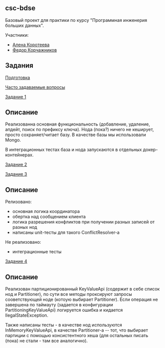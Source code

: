 ## csc-bdse
Базовый проект для практики по курсу "Программная инженерия больших данных".

Участники:  
  * [Алена Коротеева](https://github.com/pavlin256)
  * [Федор Корчажников](https://github.com/butnotstupid)

## Задания
[Подготовка](INSTALL.md)

[Часто задаваемые вопросы](FAQ.md)

[Задание 1](TASK1.md)

## Описание
Реализованна основная функциональность (добавление, удаление, апдейт, поиск по префиксу ключа). 
Нода (пока?) ничего не кеширует, просто сохраняет/читает базу. В качестве базы мы использовали Mongo.

В интеграционных тестах база и нода запускаются в отдельных докер-контейнерах.

[Задание 2](TASK2.md)

[Задание 3](TASK3.md)

## Описание
Релизовано:
 * основная логика координатора
 * обертка над сообщением клиента
 * логика разрешения конфликтов при получении разных записей от разных нод
 * написаны unit-тесты для такого ConflictResolver-а
 
Не реализовано:
 * интеграционные тесты

[Задание 4](TASK4.md)
## Описание
Реализован партиционированный KeyValueApi (содержит в себе список нод и Partitioner), по сути все методы
проксируют запросы сооветствующей ноде (котоую выбирает Partitioner). Если операция не завершена по таймауту 
(задается в конфигурации PartitioningKeyValueApi) логируется ошибка и кидается IlegalStateException.

Также написаны тесты - в качестве нод используются InMemoryKeyValueApi, в качестве Partitioner-а -- тот, что 
выбирает партиции с помощью консистентного хеша (для остальных писать (пока) не стали - там все аналогично).
